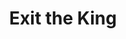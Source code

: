 ---
layout: show
title: "Exit the King"
by: "Eugene Ionesco"
tags: [projections]
theatre: "Lewis & Clark College"
director: "Robert Quillen Camp"
costumes: "Ashton Hull"
featured: true
---